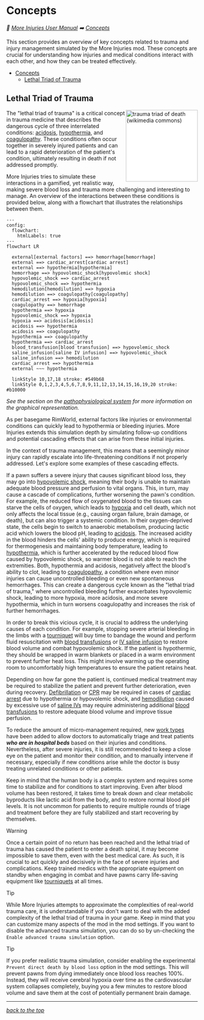 # Concepts

<!-- @generate_breadcrumb_trail {"template": "_:file_folder: {0}_", "connector": " :arrow_right: "} -->
_:file_folder: [More Injuries User Manual](/docs/wiki/README.md) :arrow_right: [Concepts](/docs/wiki/concepts.md)_
<!-- @end_generated_block -->

This section provides an overview of key concepts related to trauma and injury management simulated by the More Injuries mod. These concepts are crucial for understanding how injuries and medical conditions interact with each other, and how they can be treated effectively.

<!-- @generate_toc {"source": "$self", "indent": 2} -->
- [Concepts](/docs/wiki/concepts.md#concepts)
  - [Lethal Triad of Trauma](/docs/wiki/concepts.md#lethal-triad-of-trauma)
<!-- @end_generated_block -->

## Lethal Triad of Trauma

<p>
<img align="right" style="height: 5cm; background-color: white" src="https://upload.wikimedia.org/wikipedia/commons/d/d4/Trauma_triad_of_death.svg" alt="trauma triad of death (wikimedia commons)">
  
The "lethal triad of trauma" is a critical concept in trauma medicine that describes the dangerous cycle of three interrelated conditions: [acidosis](/docs/wiki/injuries/acidosis.md#acidosis), [hypothermia](/docs/wiki/injuries/hypothermia.md#hypothermia), and [coagulopathy](/docs/wiki/injuries/coagulopathy.md#coagulopathy). These conditions often occur together in severely injured patients and can lead to a rapid deterioration of the patient's condition, ultimately resulting in death if not addressed promptly.

More Injuries tries to simulate these interactions in a gamified, yet realistic way, making severe blood loss and trauma more challenging and interesting to manage. An overview of the interactions between these conditions is provided below, along with a flowchart that illustrates the relationships between them.

</p>

```mermaid
---
config:
  flowchart:
    htmlLabels: true
---
flowchart LR

  external[external factors] ==> hemorrhage[hemorrhage]
  external ==> cardiac_arrest[cardiac arrest]
  external ==> hypothermia[hypothermia]
  hemorrhage ==> hypovolemic_shock[hypovolemic shock]
  hypovolemic_shock ==> cardiac_arrest
  hypovolemic_shock ==> hypothermia
  hemodilution[hemodilution] ==> hypoxia
  hemodilution ==> coagulopathy[coagulopathy]
  cardiac_arrest ==> hypoxia[hypoxia]
  coagulopathy ==> hemorrhage
  hypothermia ==> hypoxia
  hypovolemic_shock ==> hypoxia
  hypoxia ==> acidosis[acidosis]
  acidosis ==> hypothermia
  acidosis ==> coagulopathy
  hypothermia ==> coagulopathy
  hypothermia ==> cardiac_arrest
  blood_transfusion[blood transfusion] ==> hypovolemic_shock
  saline_infusion[saline IV infusion] ==> hypovolemic_shock
  saline_infusion ==> hemodilution
  cardiac_arrest ==> hypothermia
  external ~~~ hypothermia

  linkStyle 10,17,18 stroke: #549b68
  linkStyle 0,1,2,3,4,5,6,7,8,9,11,12,13,14,15,16,19,20 stroke: #b10000
```

*See the section on the [pathophysiological system](/docs/wiki/pathophysiological-system.md#pathophysiological-system) for more information on the graphical representation.*

As per basegame RimWorld, external factors like injuries or environmental conditions can quickly lead to hypothermia or bleeding injuries. More Injuries extends this simulation depth by simulating follow-up conditions and potential cascading effects that can arise from these initial injuries.

In the context of trauma management, this means that a seemingly minor injury can rapidly escalate into life-threatening conditions if not properly addressed. Let's explore some examples of these cascading effects.

If a pawn suffers a severe injury that causes significant blood loss, they may go into [hypovolemic shock](/docs/wiki/injuries/hypovolemic-shock.md#hypovolemic-shock), meaning their body is unable to maintain adequate blood pressure and perfusion to vital organs. This, in turn, may cause a cascade of complications, further worsening the pawn's condition. For example, the reduced flow of oxygenated blood to the tissues can starve the cells of oxygen, which leads to [hypoxia](/docs/wiki/injuries/hypoxia.md#hypoxia) and cell death, which not only affects the local tissue (e.g., causing organ failure, brain damage, or death), but can also trigger a systemic condition. In their oxygen-deprived state, the cells begin to switch to anaerobic metabolism, producing lactic acid which lowers the blood pH, leading to [acidosis](/docs/wiki/injuries/acidosis.md#acidosis). The increased acidity in the blood hinders the cells' ability to produce energy, which is required for thermogenesis and maintaining body temperature, leading to [hypothermia](/docs/wiki/injuries/hypothermia.md#hypothermia), which is further accelerated by the reduced blood flow caused by hypovolemic shock, so warmer blood is not able to reach the extremities. Both, hypothermia and acidosis, negatively affect the blood's ability to clot, leading to [coagulopathy](/docs/wiki/injuries/coagulopathy.md#coagulopathy), a condition where even minor injuries can cause uncontrolled bleeding or even new spontaneous hemorrhages. This can create a dangerous cycle known as the "lethal triad of trauma," where uncontrolled bleeding further exacerbates hypovolemic shock, leading to more hypoxia, more acidosis, and more severe hypothermia, which in turn worsens coagulopathy and increases the risk of further hemorrhages.

In order to break this vicious cycle, it is crucial to address the underlying causes of each condition. For example, stopping severe arterial bleeding in the limbs with a [tourniquet](/docs/wiki/medical-devices.md#tourniquet) will buy time to bandage the wound and perform fluid resuscitation with [blood transfusions](/docs/wiki/medical-devices.md#blood-bag) or [IV saline infusion](/docs/wiki/medical-devices.md#saline-iv-bag) to restore blood volume and combat hypovolemic shock. If the patient is hypothermic, they should be wrapped in warm blankets or placed in a warm environment to prevent further heat loss. This might involve warming up the operating room to uncomfortably high temperatures to ensure the patient retains heat. 

Depending on how far gone the patient is, continued medical treatment may be required to stabilize the patient and prevent further deterioration, even during recovery. [Defibrillation](/docs/wiki/medical-devices.md#defibrillator) or [CPR](/docs/wiki/medical-devices.md#cpr) may be required in cases of [cardiac arrest](/docs/wiki/injuries/cardiac-arrest.md#cardiac-arrest) due to hypothermia or hypovolemic shock, and [hemodilution](/docs/wiki/injuries/hemodilution.md#hemodilution) caused by excessive use of [saline IVs](/docs/wiki/medical-devices.md#saline-iv-bag) may require administering additional [blood transfusions](/docs/wiki/medical-devices.md#blood-bag) to restore adequate blood volume and improve tissue perfusion. 

To reduce the amount of micro-management required, new [work types](/docs/wiki/work-types.md#new-work-types) have been added to allow doctors to automatically triage and treat patients ***who are in hospital beds*** based on their injuries and conditions. Nevertheless, after severe injuries, it is still recommended to keep a close eye on the patient and monitor their condition, and to manually intervene if necessary, especially if new conditions arise while the doctor is busy treating unrelated conditions or other patients.

Keep in mind that the human body is a complex system and requires some time to stabilize and for conditions to start improving. Even after blood volume has been restored, it takes time to break down and clear metabolic byproducts like lactic acid from the body, and to restore normal blood pH levels. It is not uncommon for patients to require multiple rounds of triage and treatment before they are fully stabilized and start recovering by themselves.

> [!WARNING]
> Once a certain point of no return has been reached and the lethal triad of trauma has caused the patient to enter a death spiral, it may become impossible to save them, even with the best medical care. As such, it is crucial to act quickly and decisively in the face of severe injuries and complications. Keep trained medics with the appropriate equipment on standby when engaging in combat and have pawns carry life-saving equipment like [tourniquets](/docs/wiki/medical-devices.md#tourniquet) at all times.

> [!TIP]
> While More Injuries attempts to approximate the complexities of real-world trauma care, it is understandable if you don't want to deal with the added complexity of the lethal triad of trauma in your game. Keep in mind that you can customize many aspects of the mod in the mod settings. If you want to disable the advanced trauma simulation, you can do so by un-checking the `Enable advanced trauma simulation` option.

> [!TIP]
> If you prefer realistic trauma simulation, consider enabling the experimental `Prevent direct death by blood loss` option in the mod settings. This will prevent pawns from dying immediately once blood loss reaches 100%. Instead, they will receive cerebral hypoxia over time as the cardiovascular system collapses completely, buying you a few minutes to restore blood volume and save them at the cost of potentially permanent brain damage.

<!-- @generate_link_to_top {"template": "---\n_[back to the top]({1})_"} -->
---
_[back to the top](#concepts)_
<!-- @end_generated_block -->
